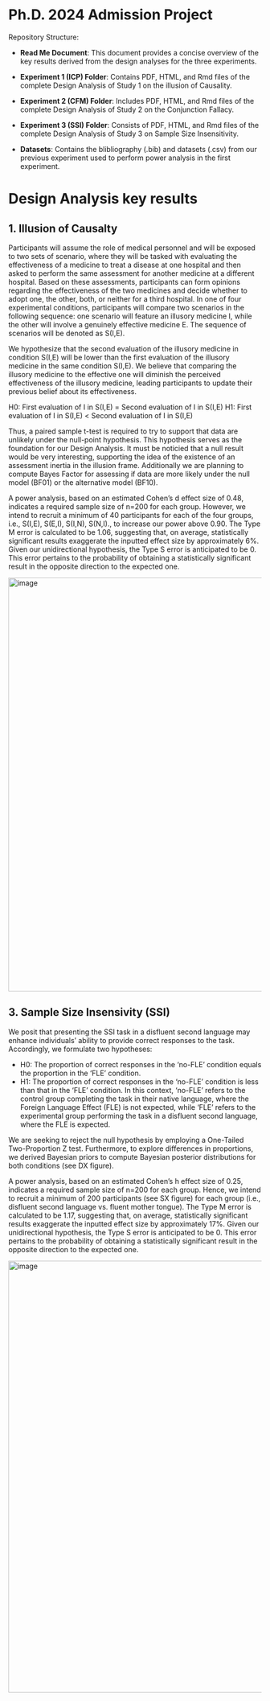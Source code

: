 # Ph.D. 2024 Admission Project

Repository Structure:

- **Read Me Document**: This document provides a concise overview of the key results derived from the design analyses for the three experiments.

- **Experiment 1 (ICP) Folder**: Contains PDF, HTML, and Rmd files of the complete Design Analysis of Study 1 on the illusion of Causality.

- **Experiment 2 (CFM) Folder**: Includes PDF, HTML, and Rmd files of the complete Design Analysis of Study 2 on the Conjunction Fallacy.

- **Experiment 3 (SSI) Folder**: Consists of PDF, HTML, and Rmd files of the complete Design Analysis of Study 3 on Sample Size Insensitivity.

- **Datasets**: Contains the blibliography (.bib) and datasets (.csv) from our previous experiment used to perform power analysis in the first experiment.

# Design Analysis key results

## 1. Illusion of Causalty

Participants will assume the role of medical personnel and will be exposed to two sets of scenario, where they will be tasked with evaluating the effectiveness of a medicine to treat a disease at one hospital and then asked to perform the same assessment for another medicine at a different hospital. Based on these assessments, participants can form opinions regarding the effectiveness of the two medicines and decide whether to adopt one, the other, both, or neither for a third hospital. In one of four experimental conditions, participants will compare two scenarios in the following sequence: one scenario will feature an illusory medicine I, while the other will involve a genuinely effective medicine E. The sequence of scenarios will be denoted as S(I,E).

We hypothesize that the second evaluation of the illusory medicine in condition S(I,E) will be lower than the first evaluation of the illusory medicine in the same condition S(I,E). We believe that comparing the illusory medicine to the effective one will diminish the perceived effectiveness of the illusory medicine, leading participants to update their previous belief about its effectiveness.

H0: First evaluation of I in S(I,E) = Second evaluation of I in S(I,E)
H1: First evaluation of I in S(I,E) < Second evaluation of I in S(I,E)

Thus, a paired sample t-test is required to try to support that data are unlikely under the null-point hypothesis. This hypothesis serves as the foundation for our Design Analysis. It must be noticied that a null result would be very interesting, supporting the idea of the existence of an assessment inertia in the illusion frame. Additionally we are planning to compute Bayes Factor for assessing if data are more likely under the null model (BF01) or the alternative model (BF10).

A power analysis, based on an estimated Cohen’s d effect size of 0.48, indicates a required sample size of n=200 for each group. However, we intend to recruit a minimum of 40 participants for each of the four groups, i.e., S(I,E), S(E,I), S(I,N), S(N,I)., to increase our power above 0.90. The Type M error is calculated to be 1.06, suggesting that, on average, statistically significant results exaggerate the inputted effect size by approximately 6%. Given our unidirectional hypothesis, the Type S error is anticipated to be 0. This error pertains to the probability of obtaining a statistically significant result in the opposite direction to the expected one.

<img width="823" alt="image" src="https://github.com/StefanoDallaBona/Ph.D.2024AdmissionProject/assets/145267546/eda8e18b-0a28-44b4-b243-e198713e4cbe">

## 3. Sample Size Insensivity (SSI)

We posit that presenting the SSI task in a disfluent second language may enhance individuals’ ability to provide correct responses to the task. Accordingly, we formulate two hypotheses:

* H0: The proportion of correct responses in the ‘no-FLE’ condition equals the proportion in the ‘FLE’ condition.
* H1: The proportion of correct responses in the ‘no-FLE’ condition is less than that in the ‘FLE’ condition.
In this context, ‘no-FLE’ refers to the control group completing the task in their native language, where the Foreign Language Effect (FLE) is not expected, while ‘FLE’ refers to the experimental group performing the task in a disfluent second language, where the FLE is expected.

We are seeking to reject the null hypothesis by employing a One-Tailed Two-Proportion Z test. Furthermore, to explore differences in proportions, we derived Bayesian priors to compute Bayesian posterior distributions for both conditions (see DX figure).

A power analysis, based on an estimated Cohen’s h effect size of 0.25, indicates a required sample size of n=200 for each group. Hence, we intend to recruit a minimum of 200 participants (see SX figure) for each group (i.e., disfluent second language vs. fluent mother tongue). The Type M error is calculated to be 1.17, suggesting that, on average, statistically significant results exaggerate the inputted effect size by approximately 17%. Given our unidirectional hypothesis, the Type S error is anticipated to be 0. This error pertains to the probability of obtaining a statistically significant result in the opposite direction to the expected one.

<img width="859" alt="image" src="https://github.com/StefanoDallaBona/Ph.D.2024AdmissionProject/assets/145267546/f90dafd0-9394-45ac-baad-d3a96c303a39">

